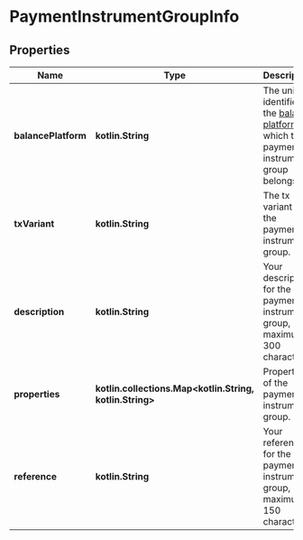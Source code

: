 
# PaymentInstrumentGroupInfo

## Properties
Name | Type | Description | Notes
------------ | ------------- | ------------- | -------------
**balancePlatform** | **kotlin.String** | The unique identifier of the [balance platform](https://docs.adyen.com/api-explorer/#/balanceplatform/latest/get/balancePlatforms/{id}__queryParam_id) to which the payment instrument group belongs. | 
**txVariant** | **kotlin.String** | The tx variant of the payment instrument group. | 
**description** | **kotlin.String** | Your description for the payment instrument group, maximum 300 characters. |  [optional]
**properties** | **kotlin.collections.Map&lt;kotlin.String, kotlin.String&gt;** | Properties of the payment instrument group. |  [optional]
**reference** | **kotlin.String** | Your reference for the payment instrument group, maximum 150 characters. |  [optional]



